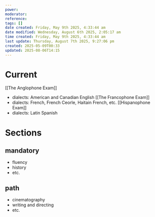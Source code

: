 ```yaml
---
power: 
moderator: 
reference: 
tags: []
date created: Friday, May 9th 2025, 4:33:44 am
date modified: Wednesday, August 6th 2025, 2:05:17 am
time created: Friday, May 9th 2025, 4:33:44 am
last update: Thursday, August 7th 2025, 9:27:06 pm
created: 2025-05-09T00:33
updated: 2025-08-06T14:15
---
```

# Current
[[The Anglophone Exam]]
- dialects: American and Canadian English
[[The Francophone Exam]]
- dialects: French, French Ceorle, Haitain French, etc.
[[Hispanophone Exam]]
- dialects: Latin Spanish

# Sections
## mandatory
- fluency
- history
- etc.
## path
- cinematography
- writing and directing
- etc.